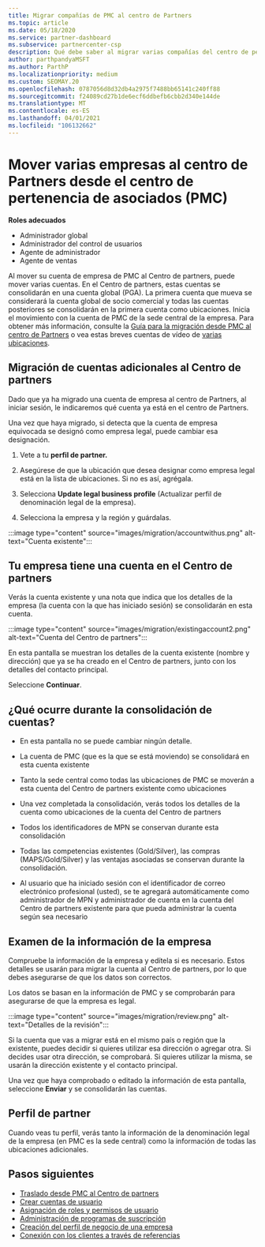 ```yaml
---
title: Migrar compañías de PMC al centro de Partners
ms.topic: article
ms.date: 05/18/2020
ms.service: partner-dashboard
ms.subservice: partnercenter-csp
description: Qué debe saber al migrar varias compañías del centro de pertenencia de asociados (PMC) al centro de Partners y consolidarlas en una cuenta global de socio comercial.
author: parthpandyaMSFT
ms.author: ParthP
ms.localizationpriority: medium
ms.custom: SEOMAY.20
ms.openlocfilehash: 0787056d8d32db4a2975f7488bb65141c240ff88
ms.sourcegitcommit: f24089cd27b1de6ecf6ddbefb6cbb2d340e144de
ms.translationtype: MT
ms.contentlocale: es-ES
ms.lasthandoff: 04/01/2021
ms.locfileid: "106132662"
---
```

# <a name="moving-multiple-companies-to-partner-center-from-partner-membership-center-pmc"></a>Mover varias empresas al centro de Partners desde el centro de pertenencia de asociados (PMC)

**Roles adecuados**

- Administrador global
- Administrador del control de usuarios
- Agente de administrador
- Agente de ventas

Al mover su cuenta de empresa de PMC al Centro de partners, puede mover varias cuentas. En el Centro de partners, estas cuentas se consolidarán en una cuenta global (PGA). La primera cuenta que mueva se considerará la cuenta global de socio comercial y todas las cuentas posteriores se consolidarán en la primera cuenta como ubicaciones. Inicia el movimiento con la cuenta de PMC de la sede central de la empresa. Para obtener más información, consulte la [Guía para la migración desde PMC al centro de Partners](guide-to-migration.md) o vea estas breves cuentas de vídeo de [varias ubicaciones](https://vimeo.com/290335248).

## <a name="move-your-additional-accounts-into-partner-center"></a>Migración de cuentas adicionales al Centro de partners

Dado que ya ha migrado una cuenta de empresa al centro de Partners, al iniciar sesión, le indicaremos qué cuenta ya está en el centro de Partners.

Una vez que haya migrado, si detecta que la cuenta de empresa equivocada se designó como empresa legal, puede cambiar esa designación.

1. Vete a tu **perfil de partner.**

2. Asegúrese de que la ubicación que desea designar como empresa legal está en la lista de ubicaciones. Si no es así, agrégala.

3. Selecciona **Update legal business profile** (Actualizar perfil de denominación legal de la empresa).

4. Selecciona la empresa y la región y guárdalas.

:::image type="content" source="images/migration/accountwithus.png" alt-text="Cuenta existente":::

## <a name="your-company-has-an-account-in-partner-center"></a>Tu empresa tiene una cuenta en el Centro de partners

Verás la cuenta existente y una nota que indica que los detalles de la empresa (la cuenta con la que has iniciado sesión) se consolidarán en esta cuenta.

:::image type="content" source="images/migration/existingaccount2.png" alt-text="Cuenta del Centro de partners":::

En esta pantalla se muestran los detalles de la cuenta existente (nombre y dirección) que ya se ha creado en el Centro de partners, junto con los detalles del contacto principal.

Seleccione **Continuar**.

## <a name="what-happens-during-consolidation-of-accounts"></a>¿Qué ocurre durante la consolidación de cuentas?

- En esta pantalla no se puede cambiar ningún detalle.

- La cuenta de PMC (que es la que se está moviendo) se consolidará en esta cuenta existente

- Tanto la sede central como todas las ubicaciones de PMC se moverán a esta cuenta del Centro de partners existente como ubicaciones

- Una vez completada la consolidación, verás todos los detalles de la cuenta como ubicaciones de la cuenta del Centro de partners

- Todos los identificadores de MPN se conservan durante esta consolidación

- Todas las competencias existentes (Gold/Silver), las compras (MAPS/Gold/Silver) y las ventajas asociadas se conservan durante la consolidación.

- Al usuario que ha iniciado sesión con el identificador de correo electrónico profesional (usted), se te agregará automáticamente como administrador de MPN y administrador de cuenta en la cuenta del Centro de partners existente para que pueda administrar la cuenta según sea necesario

## <a name="review-your-company-information"></a>Examen de la información de la empresa

Compruebe la información de la empresa y edítela si es necesario.  Estos detalles se usarán para migrar la cuenta al Centro de partners, por lo que debes asegurarse de que los datos son correctos.

Los datos se basan en la información de PMC y se comprobarán para asegurarse de que la empresa es legal.


:::image type="content" source="images/migration/review.png" alt-text="Detalles de la revisión":::

Si la cuenta que vas a migrar está en el mismo país o región que la existente, puedes decidir si quieres utilizar esa dirección o agregar otra. Si decides usar otra dirección, se comprobará. Si quieres utilizar la misma, se usarán la dirección existente y el contacto principal.

Una vez que haya comprobado o editado la información de esta pantalla, seleccione **Enviar** y se consolidarán las cuentas.

## <a name="partner-profile"></a>Perfil de partner

Cuando veas tu perfil, verás tanto la información de la denominación legal de la empresa (en PMC es la sede central) como la información de todas las ubicaciones adicionales.

## <a name="next-steps"></a>Pasos siguientes

- [Traslado desde PMC al Centro de partners](move-pmc-pc-map.md)
- [Crear cuentas de usuario](create-user-accounts-and-set-permissions.md)
- [Asignación de roles y permisos de usuario](permissions-overview.md)
- [Administración de programas de suscripción](renew-mpn-offers.md)
- [Creación del perfil de negocio de una empresa](create-a-marketing-profile.md)
- [Conexión con los clientes a través de referencias](manage-leads.md)
